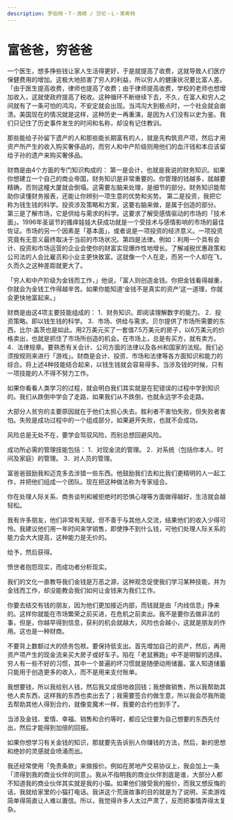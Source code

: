 ```yaml
---
description: 罗伯特・T・清崎 / 莎伦・L・莱希特
---
```


# 富爸爸，穷爸爸

一个医生，想多挣些钱让家人生活得更好，于是就提高了收费，这就导致人们医疗保健费用的增加。这极大地损害了穷人的利益，所以穷人的健康状况要比富人差。 「由于医生提高收费，律师也提高了收费；由于律师提高收费，学校的老师也想增加收入，这就使政府提高了税收。这种循环不断继续下去，不久，在富人和穷人之间就有了一条可怕的鸿沟，不安定就会出现。当鸿沟大到极点时，一个社会就会崩溃。美国现在的情况就是这样，这种历史一再重演，是因为人们没有以史为鉴。我们只记住了历史事件发生的时间和名称，却没有记住教训。

那些能给子孙留下遗产的人和那些能长期富有的人，就是先构筑资产项，然后才用资产所产生的收入购买奢侈品的，而穷人和中产阶级则用他们的血汗钱和本应该留给子孙的遗产来购买奢侈品。

财商是由4个方面的专门知识构成的： 第一是会计，也就是我说的财务知识。如果你想建立一个自己的商业帝国，财务知识是非常重要的。你管理的钱越多，就越要精确，否则这幢大厦就会倒塌。这需要左脑来处理，是细节的部分。财务知识能帮助你读懂财务报表，还能让你辨别一项生意的优势和劣势。 第二是投资，我把它称为钱生钱的科学。投资涉及策略和方案，这要右脑来做，是属于创造的部分。 第三是了解市场，它是供给与需求的科学。这要求了解受感情驱动的市场的「技术面」。1996年圣诞节的搔痒娃娃大获成功就是一个受技术与感情影响的市场的最佳佐证。市场的另一个因素是「基本面」，或者说是一项投资的经济意义。一项投资究竟有无意义最终取决于当前的市场状况。第四是法律。例如：利用一个具有会计、投资和市场运营的企业会使你的财富实现爆炸性地增长。了解减税优惠政策和公司法的人会比雇员和小业主更快致富。这就像一个人在走，而另一个人却在飞，久而久之这种差距就更大了。

「穷人和中产阶级为金钱而工作，」他说，「富人则创造金钱。你把金钱看得越重，你就会为金钱工作得越辛苦。如果你能知道‘金钱不是真实的资产’这一道理，你就会更快地富起来。」

财商是由这4项主要技能组成的： 1．财务知识。即阅读理解数字的能力。 2．投资策略。即以钱生钱的科学。 3．市场、供给与需求。贝尔提供了市场所需要的东西，比尔·盖茨也是如此。用2万美元买了一套值7.5万美元的房子，以6万美元的价格卖出，也就是抓住了市场所创造的机会。在市场上，总是有买方，就有卖方。 4．法律规章。要熟悉有关会计、公司方面的法律以及各州和国家的法规。我们必须按规则来进行「游戏」。财商是会计、投资、市场和法律等各方面知识和能力的综合。将上述4种技能结合起来，以钱生钱就会容易得多。当涉及钱的时候，只有一项技能的人不得不努力工作。

如果你看看人类学习的过程，就会明白我们其实就是在犯错误的过程中学到知识的。我们从跌倒中学会了走路，如果我们从不跌倒，也就永远学不会走路。

大部分人贫穷的主要原因就在于他们太担心失去。胜利者不害怕失败，但失败者害怕。失败是成功过程中的一个组成部分，如果避开失败，也就不会成功。

风险总是无处不在，要学会驾驭风险，而别总想回避风险。

成功所必需的管理技能包括： 1．对现金流的管理。 2．对系统（包括你本人、时间及家庭）的管理。 3．对人员的管理。

富爸爸鼓励我和迈克多去涉猎一些东西。他鼓励我们去和比我们更精明的人一起工作，并把他们组成一个团队。现在把这种做法称为专家组合。

你在处理人际关系、商务谈判和被拒绝时的恐惧心理等方面做得越好，生活就会越轻松。

我有许多朋友，他们非常有天赋，但不善于与其他人交流，结果他们的收入少得可怜。我建议他们用一年时间来学销售，即使挣不到什么钱，可他们处理人际关系的能力会大大提高，这种能力是无价的。

给予，然后获得。

愤世者抱怨现实，而成功者分析现实。

我们的文化一直教导我们金钱是万恶之源，这种观念促使我们学习某种技能，并为金钱而工作，却没能教会我们如何让金钱来为我们工作。

你要去结交有钱的朋友，因为他们更加接近内部，而钱就是由「内线信息」挣来的。这样你就能在市场繁荣之前买进，在危机之前卖出。我不是要你去做非法的事，但是，你越早得到信息，获利的机会就越大，风险也会越小，这就是朋友的作用。这也是一种财商。

不要背上数额过大的债务包袱。要保持低支出。首先增加自己的资产，然后，再用资产项产生的现金流来买大房子或好车子。陷在「老鼠赛跑」中不是明智的选择。 穷人有一些不好的习惯，其中一个普遍的坏习惯就是随便动用储蓄。富人知道储蓄只能用于创造更多的收入，而不是用来支付账单。

我想要钱，所以我给别人钱，然后我又成倍地收回钱；我想做销售，所以我帮助其他人卖东西，这样我的东西也卖出去了；我需要签合约做生意，所以我会尽我所能去帮助其他人得到合约，就像变魔术一样，我要的合约也到手了。

当涉及金钱、爱情、幸福、销售和合约等时，都应记住要为自己想要的东西先付出，然后才能得到加倍的回报。

如果你想学习有关金钱的知识，那就要先告诉别人你赚钱的方法，然后，新的思想和绝妙的灵感就会喷涌而出。

我还经常使用「免责条款」来做报价。例如在房地产交易协议上，我会加上一条「须得到我的商业伙伴的同意」。我从不指明我的商业伙伴到底是谁，大部分人都不知道我的商业伙伴其实就是我的小猫。如果他们接受我的报价，而我又想反悔的话，我就给家里的小猫打电话。我讲这个荒唐故事的目的就是为了说明，买卖游戏简单得简直让人难以置信。所以，我觉得许多人太过严肃了，反而把事情弄得太复杂。

